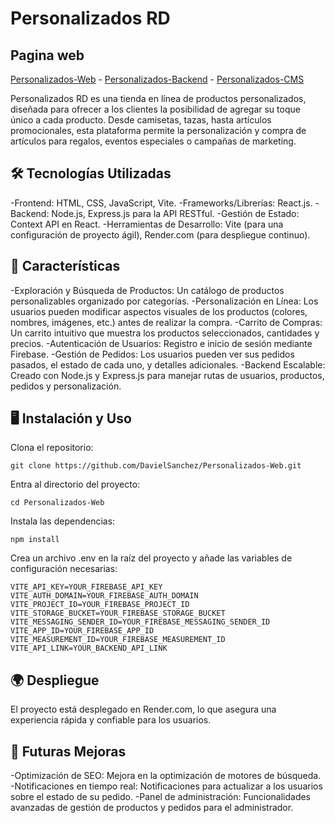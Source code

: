 # Personalizados RD

## Pagina web
[Personalizados-Web](https://personalizados-web.onrender.com) - [Personalizados-Backend](https://github.com/DavielSanchez/Personalizados-Backend.git) - [Personalizados-CMS](https://github.com/DavielSanchez/Personalizados_CMS.git)

Personalizados RD es una tienda en línea de productos personalizados, diseñada para ofrecer a los clientes la posibilidad de agregar su toque único a cada producto. Desde camisetas, tazas, hasta artículos promocionales, esta plataforma permite la personalización y compra de artículos para regalos, eventos especiales o campañas de marketing.

## 🛠 Tecnologías Utilizadas
-Frontend: HTML, CSS, JavaScript, Vite.
-Frameworks/Librerías: React.js.
-Backend: Node.js, Express.js para la API RESTful.
-Gestión de Estado: Context API en React.
-Herramientas de Desarrollo: Vite (para una configuración de proyecto ágil), Render.com (para despliegue continuo).

## 🚀 Características
-Exploración y Búsqueda de Productos: Un catálogo de productos personalizables organizado por categorías.
-Personalización en Línea: Los usuarios pueden modificar aspectos visuales de los productos (colores, nombres, imágenes, etc.) antes de realizar la compra.
-Carrito de Compras: Un carrito intuitivo que muestra los productos seleccionados, cantidades y precios.
-Autenticación de Usuarios: Registro e inicio de sesión mediante Firebase.
-Gestión de Pedidos: Los usuarios pueden ver sus pedidos pasados, el estado de cada uno, y detalles adicionales.
-Backend Escalable: Creado con Node.js y Express.js para manejar rutas de usuarios, productos, pedidos y personalización.

## 🖥️ Instalación y Uso

Clona el repositorio:
```
git clone https://github.com/DavielSanchez/Personalizados-Web.git
```

Entra al directorio del proyecto:
```
cd Personalizados-Web
```

Instala las dependencias:
```
npm install
```

Crea un archivo .env en la raíz del proyecto y añade las variables de configuración necesarias:
```
VITE_API_KEY=YOUR_FIREBASE_API_KEY
VITE_AUTH_DOMAIN=YOUR_FIREBASE_AUTH_DOMAIN
VITE_PROJECT_ID=YOUR_FIREBASE_PROJECT_ID
VITE_STORAGE_BUCKET=YOUR_FIREBASE_STORAGE_BUCKET
VITE_MESSAGING_SENDER_ID=YOUR_FIREBASE_MESSAGING_SENDER_ID
VITE_APP_ID=YOUR_FIREBASE_APP_ID
VITE_MEASUREMENT_ID=YOUR_FIREBASE_MEASUREMENT_ID
VITE_API_LINK=YOUR_BACKEND_API_LINK
```

## 🌍 Despliegue
El proyecto está desplegado en Render.com, lo que asegura una experiencia rápida y confiable para los usuarios.

## 🚀 Futuras Mejoras
-Optimización de SEO: Mejora en la optimización de motores de búsqueda.
-Notificaciones en tiempo real: Notificaciones para actualizar a los usuarios sobre el estado de su pedido.
-Panel de administración: Funcionalidades avanzadas de gestión de productos y pedidos para el administrador.

